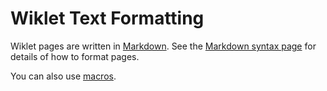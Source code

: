 # Wiklet Text Formatting

Wiklet pages are written in
[Markdown](https://daringfireball.net/projects/markdown/). See the [Markdown syntax page](https://daringfireball.net/projects/markdown/) for details of how to format pages.

You can also use [macros](Wiklet_Macros).
